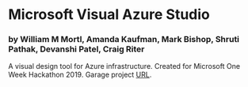 # Microsoft Visual Azure Studio
### by William M Mortl, Amanda Kaufman, Mark Bishop, Shruti Pathak, Devanshi Patel, Craig Riter
A visual design tool for Azure infrastructure.
Created for Microsoft One Week Hackathon 2019. Garage project [URL](https://garagehackbox.azurewebsites.net/hackathons/1857/projects/80498).
